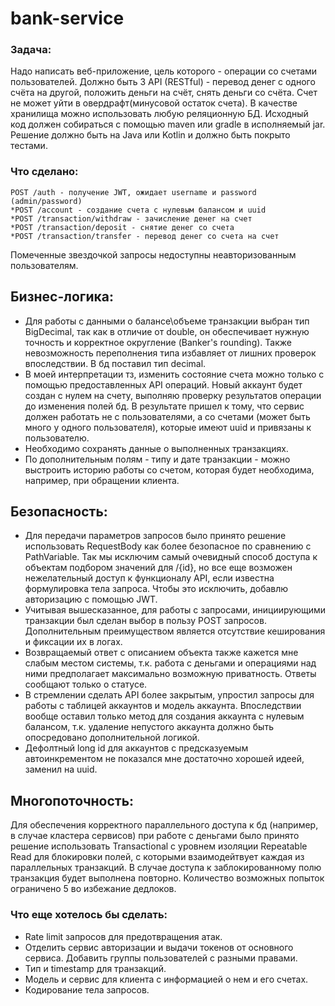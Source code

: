 # bank-service

### Задача:
Надо написать веб-приложение, цель которого - операции со счетами пользователей.
Должно быть 3 API (RESTful) - перевод денег с одного счёта на другой, положить деньги на счёт, снять деньги со счёта. Счет не может уйти в овердрафт(минусовой остаток счета).
В качестве хранилища можно использовать любую реляционную БД.
Исходный код должен собираться с помощью maven или gradle в исполняемый jar. Решение должно быть на Java или Kotlin и должно быть покрыто тестами.

### Что сделано:
```
POST /auth - получение JWT, ожидает username и password (admin/password)
*POST /account - создание счета с нулевым балансом и uuid
*POST /transaction/withdraw - зачисление денег на счет
*POST /transaction/deposit - снятие денег со счета
*POST /transaction/transfer - перевод денег со счета на счет
```
Помеченные звездочкой запросы недоступны неавторизованным пользователям.

## Бизнес-логика:
- Для работы с данными о балансе\объеме транзакции выбран тип BigDecimal, так как в отличие от double, он обеспечивает нужную точность и корректное округление (Banker's rounding). Также невозможность переполнения типа избавляет от лишних проверок впоследствии. В бд поставил тип decimal.
- В моей интерпретации тз, изменить состояние счета можно только с помощью предоставленных API операций. Новый аккаунт будет создан с нулем на счету, выполняю проверку результатов операции до изменения полей бд. В результате пришел к тому, что сервис должен работать не с пользователями, а со счетами (может быть много у одного пользователя), которые имеют uuid и привязаны к пользователю.
- Необходимо сохранять данные о выполненных транзакциях.
- По дополнительным полям - типу и дате транзакции - можно выстроить историю работы со счетом, которая будет необходима, например, при обращении клиента.

## Безопасность:
- Для передачи параметров запросов было принято решение использовать RequestBody как более безопасное по сравнению с PathVariable. Так мы исключим самый очевидный способ доступа к объектам подбором значений для /{id}, но все еще возможен нежелательный доступ к функционалу API, если известна формулировка тела запроса. Чтобы это исключить, добавлю авторизацию с помощью JWT.
- Учитывая вышесказанное, для работы с запросами, инициирующими транзакции был сделан выбор в пользу POST запросов. Дополнительным преимуществом является отсутствие кеширования и фиксации их в логах.
- Возвращаемый ответ с описанием объекта также кажется мне слабым местом системы, т.к. работа с деньгами и операциями над ними предполагает максимально возможную приватность. Ответы сообщают только о статусе.
- В стремлении сделать API более закрытым, упростил запросы для работы с таблицей аккаунтов и модель аккаунта. Впоследствии вообще оставил только метод для создания аккаунта с нулевым балансом, т.к. удаление непустого аккаунта должно быть опосредовано дополнительной логикой.
- Дефолтный long id для аккаунтов с предсказуемым автоинкрементом не показался мне достаточно хорошей идеей, заменил на uuid.

## Многопоточность:
Для обеспечения корректного параллельного доступа к бд (например, в случае кластера сервисов) при работе с деньгами было принято решение использовать Transactional с уровнем изоляции Repeatable Read для блокировки полей, с которыми взаимодейтвует каждая из параллельных транзакций. В случае доступа к заблокированному полю транзакция будет выполнена повторно. Количество возможных попыток ограничено 5 во избежание дедлоков. 

### Что еще хотелось бы сделать:
- Rate limit запросов для предотвращения атак.
- Отделить сервис авторизации и выдачи токенов от основного сервиса. Добавить группы пользователей с разными правами.
- Тип и timestamp для транзакций.
- Модель и сервис для клиента с информацией о нем и его счетах.
- Кодирование тела запросов.
